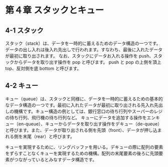 # 第４章 スタックとキュー

## 4-1 スタック

スタック（stack）は、データを一時的に蓄えるためのデータ構造の一つです。データの出し入れは後入れ先出しで行われます。すなわち、最後に入れたデータが最初に取り出されます。
なお、スタックにデータお入れる操作を push、スタックからデータを取り出す操作を pop と呼びます。
push と pop の上側を頂上 top、反対側を底 bottom と呼びます。

## 4-2 キュー

キュー（queue）は、スタックと同様に、データを一時的に蓄えるための基本的なデータ構造の一つです。最初に入れたデータが最初に取り出される先入れ先出しの機構です。キュー構造の例としては、銀行窓口の待ち行列やスーパーのレジの待ち行列、飛行機の待ち行列など。
キューにデータを追加する操作をエンキュー（en-queue）、キューからデータを取り出す操作をデキュー（de-queue）と呼びます。また、データが取り出される側を先頭（front）、データが押し込まれる側を末尾（rear）と呼びます。

キューを実現するために、リングバッファを用いる。デキューの際に配列の要素をずらすことなくキューを実現するための機構。配列の末尾要素の後ろに先頭要素がつながっているとみなすデータ構造です。
